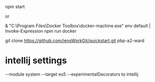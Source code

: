 npm start

or 


& "C:\Program Files\Docker Toolbox\docker-machine.exe" env default | Invoke-Expression
npm run docker


git clone https://github.com/jensWorkGit/quickstart.git pbp-a2-ward

# intellij settings
--module system --target es5 --experimentalDecorators to intellij